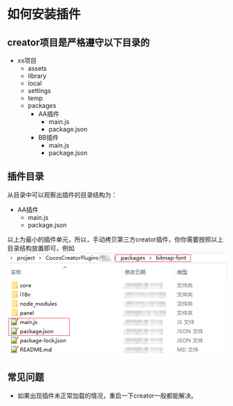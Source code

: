 # 如何安装插件
## creator项目是严格遵守以下目录的
- xx项目
    - assets
    - library
    - local
    - settings
    - temp
    - packages
        - AA插件
            - main.js
            - package.json
        - BB插件
            - main.js
            - package.json
            
            
## 插件目录
从目录中可以观察出插件的目录结构为：
- AA插件
    - main.js
    - package.json
    
以上为最小的插件单元，所以，手动拷贝第三方creator插件，你你需要按照以上目录结构放置即可，例如
![](bitmap-font/install-example.png)

## 常见问题
- 如果出现插件未正常加载的情况，重启一下creator一般都能解决。
